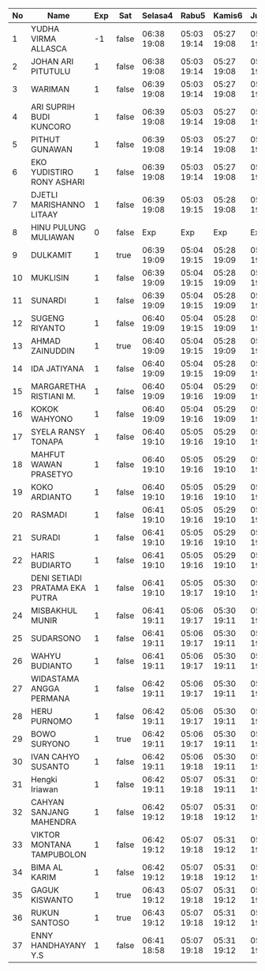 | No | Name | Exp | Sat | Selasa4 | Rabu5 | Kamis6 | Jumat7 | Sabtu8 | Senin10 | Selasa11 | Rabu12 |
|-----|-----|-----|-----|-----|-----|-----|-----|-----|-----|-----|-----|
| 1 | YUDHA VIRMA ALLASCA | -1 | false | 06:38 19:08 | 05:03 19:14 | 05:27 19:08 | 05:20 19:05 | -- | 05:29 19:19 | 05:17 19:14 | 05:28 - |
| 2 | JOHAN ARI PITUTULU | 1 | false | 06:38 19:08 | 05:03 19:14 | 05:27 19:08 | 05:20 19:05 | -- | 05:29 19:19 | 05:17 19:14 | 05:28 - |
| 3 | WARIMAN | 1 | false | 06:39 19:08 | 05:03 19:14 | 05:27 19:08 | 05:20 19:05 | -- | 05:29 19:19 | 05:17 19:14 | 05:28 - |
| 4 | ARI SUPRIH BUDI KUNCORO | 1 | false | 06:39 19:08 | 05:03 19:14 | 05:27 19:08 | 05:20 19:05 | -- | 05:29 19:19 | 05:17 19:14 | 05:28 - |
| 5 | PITHUT GUNAWAN | 1 | false | 06:39 19:08 | 05:03 19:14 | 05:27 19:08 | 05:20 19:05 | -- | 05:29 19:19 | 05:17 19:14 | 05:28 - |
| 6 | EKO YUDISTIRO RONY ASHARI | 1 | false | 06:39 19:08 | 05:03 19:14 | 05:27 19:08 | 05:20 19:05 | -- | 05:29 19:19 | 05:17 19:14 | 05:28 - |
| 7 | DJETLI MARISHANNO LITAAY | 1 | false | 06:39 19:08 | 05:03 19:15 | 05:28 19:08 | 05:20 19:06 | -- | 05:29 19:20 | 05:17 19:14 | 05:28 - |
| 8 | HINU PULUNG MULIAWAN | 0 | false | Exp | Exp | Exp | Exp | Exp | Exp | Exp | Exp |
| 9 | DULKAMIT | 1 | true | 06:39 19:09 | 05:04 19:15 | 05:28 19:09 | 05:21 19:06 | 05:13 19:22 | 05:30 19:20 | 05:18 19:15 | 05:29 - |
| 10 | MUKLISIN | 1 | false | 06:39 19:09 | 05:04 19:15 | 05:28 19:09 | 05:21 19:06 | -- | 05:30 19:20 | 05:18 19:15 | 05:29 - |
| 11 | SUNARDI | 1 | false | 06:39 19:09 | 05:04 19:15 | 05:28 19:09 | 05:21 19:06 | -- | 05:30 19:20 | 05:18 19:15 | 05:29 - |
| 12 | SUGENG RIYANTO | 1 | false | 06:40 19:09 | 05:04 19:15 | 05:28 19:09 | 05:21 19:06 | -- | 05:30 19:20 | 05:18 19:15 | 05:29 - |
| 13 | AHMAD ZAINUDDIN | 1 | true | 06:40 19:09 | 05:04 19:15 | 05:28 19:09 | 05:21 19:06 | 05:13 19:22 | 05:30 19:20 | 05:18 19:15 | 05:29 - |
| 14 | IDA JATIYANA | 1 | false | 06:40 19:09 | 05:04 19:15 | 05:28 19:09 | 05:21 19:06 | -- | 05:30 19:20 | 05:18 19:15 | 05:29 - |
| 15 | MARGARETHA RISTIANI M. | 1 | false | 06:40 19:09 | 05:04 19:16 | 05:29 19:09 | 05:21 19:06 | -- | 05:30 19:20 | 05:18 19:15 | 05:29 - |
| 16 | KOKOK WAHYONO | 1 | false | 06:40 19:09 | 05:04 19:16 | 05:29 19:09 | 05:21 19:07 | -- | 05:30 19:21 | 05:18 19:15 | 05:29 - |
| 17 | SYELA RANSY TONAPA | 1 | false | 06:40 19:10 | 05:05 19:16 | 05:29 19:10 | 05:22 19:07 | -- | 05:31 19:21 | 05:19 19:16 | 05:30 - |
| 18 | MAHFUT WAWAN PRASETYO | 1 | false | 06:40 19:10 | 05:05 19:16 | 05:29 19:10 | 05:22 19:07 | -- | 05:31 19:21 | 05:19 19:16 | 05:30 - |
| 19 | KOKO ARDIANTO | 1 | false | 06:40 19:10 | 05:05 19:16 | 05:29 19:10 | 05:22 19:07 | -- | 05:31 19:21 | 05:19 19:16 | 05:30 - |
| 20 | RASMADI | 1 | false | 06:41 19:10 | 05:05 19:16 | 05:29 19:10 | 05:22 19:07 | -- | 05:31 19:21 | 05:19 19:16 | 05:30 - |
| 21 | SURADI | 1 | false | 06:41 19:10 | 05:05 19:16 | 05:29 19:10 | 05:22 19:07 | -- | 05:31 19:21 | 05:19 19:16 | 05:30 - |
| 22 | HARIS BUDIARTO | 1 | false | 06:41 19:10 | 05:05 19:16 | 05:29 19:10 | 05:22 19:07 | -- | 05:31 19:21 | 05:19 19:16 | 05:30 - |
| 23 | DENI SETIADI PRATAMA EKA PUTRA | 1 | false | 06:41 19:10 | 05:05 19:17 | 05:30 19:10 | 05:22 19:07 | -- | 05:31 19:21 | 05:19 19:16 | 05:30 - |
| 24 | MISBAKHUL MUNIR | 1 | false | 06:41 19:11 | 05:06 19:17 | 05:30 19:11 | 05:23 19:08 | -- | 05:32 19:22 | 05:20 19:17 | 05:31 - |
| 25 | SUDARSONO | 1 | false | 06:41 19:11 | 05:06 19:17 | 05:30 19:11 | 05:23 19:08 | -- | 05:32 19:22 | 05:20 19:17 | 05:31 - |
| 26 | WAHYU BUDIANTO | 1 | false | 06:41 19:11 | 05:06 19:17 | 05:30 19:11 | 05:23 19:08 | -- | 05:32 19:22 | 05:20 19:17 | 05:31 - |
| 27 | WIDASTAMA ANGGA PERMANA | 1 | false | 06:42 19:11 | 05:06 19:17 | 05:30 19:11 | 05:23 19:08 | -- | 05:32 19:22 | 05:20 19:17 | 05:31 - |
| 28 | HERU PURNOMO | 1 | false | 06:42 19:11 | 05:06 19:17 | 05:30 19:11 | 05:23 19:08 | -- | 05:32 19:22 | 05:20 19:17 | 05:31 - |
| 29 | BOWO SURYONO | 1 | true | 06:42 19:11 | 05:06 19:17 | 05:30 19:11 | 05:23 19:08 | 05:13 19:22 | 05:32 19:22 | 05:20 19:17 | 05:31 - |
| 30 | IVAN CAHYO SUSANTO | 1 | false | 06:42 19:11 | 05:06 19:18 | 05:30 19:11 | 05:23 19:08 | -- | 05:32 19:22 | 05:20 19:17 | 05:31 - |
| 31 | Hengki Iriawan | 1 | false | 06:42 19:11 | 05:07 19:18 | 05:31 19:11 | 05:23 19:09 | -- | 05:32 19:23 | 05:20 19:17 | 05:32 - |
| 32 | CAHYAN SANJANG MAHENDRA | 1 | false | 06:42 19:12 | 05:07 19:18 | 05:31 19:12 | 05:24 19:09 | -- | 05:33 19:23 | 05:21 19:18 | 05:32 - |
| 33 | VIKTOR MONTANA TAMPUBOLON | 1 | false | 06:42 19:12 | 05:07 19:18 | 05:31 19:12 | 05:24 19:09 | -- | 05:33 19:23 | 05:21 19:18 | 05:32 - |
| 34 | BIMA AL KARIM | 1 | false | 06:42 19:12 | 05:07 19:18 | 05:31 19:12 | 05:24 19:09 | -- | 05:33 19:23 | 05:21 19:18 | 05:32 - |
| 35 | GAGUK KISWANTO | 1 | true | 06:43 19:12 | 05:07 19:18 | 05:31 19:12 | 05:24 19:09 | 05:13 19:22 | 05:33 19:23 | 05:21 19:18 | 05:32 - |
| 36 | RUKUN SANTOSO | 1 | true | 06:43 19:12 | 05:07 19:18 | 05:31 19:12 | 05:24 19:09 | 05:13 19:22 | 05:33 19:23 | 05:21 19:18 | 05:32 - |
| 37 | ENNY HANDHAYANY Y.S | 1 | false | 06:41 18:58 | 05:07 19:18 | 05:31 19:12 | 05:24 19:09 | -- | 05:33 19:23 | 05:21 19:18 | 05:32 - |
